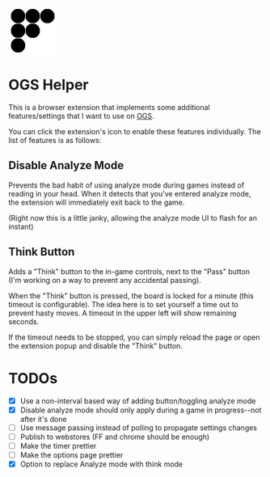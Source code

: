 ![logo](./img/icon2x.png)

# OGS Helper

This is a browser extension that implements some additional features/settings that I want to use on [OGS](https://online-go.com).

You can click the extension's icon to enable these features individually. The list of features is as follows:

## Disable Analyze Mode

Prevents the bad habit of using analyze mode during games instead of reading in your head. When it detects that you've entered analyze mode,
the extension will immediately exit back to the game.

(Right now this is a little janky, allowing the analyze mode UI to flash for an instant)

## Think Button

Adds a "Think" button to the in-game controls, next to the "Pass" button (I'm working on a way to prevent any accidental passing).

When the "Think" button is pressed, the board is locked for a minute (this timeout is configurable). The idea here is to set yourself a time out to
prevent hasty moves. A timeout in the upper left will show remaining seconds.

If the timeout needs to be stopped, you can simply reload the page or open the extension popup and disable the "Think" button.

# TODOs

- [x] Use a non-interval based way of adding button/toggling analyze mode
- [x] Disable analyze mode should only apply during a game in progress--not after it's done
- [ ] Use message passing instead of polling to propagate settings changes
- [ ] Publish to webstores (FF and chrome should be enough)
- [ ] Make the timer prettier
- [ ] Make the options page prettier
- [x] Option to replace Analyze mode with think mode
